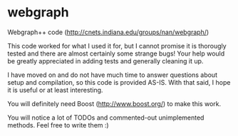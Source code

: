# webgraph
Webgraph++ code (http://cnets.indiana.edu/groups/nan/webgraph/)

This code worked for what I used it for, but I cannot promise it is
thorougly tested and there are almost certainly some strange bugs!
Your help would be greatly appreciated in adding tests and generally
cleaning it up.

I have moved on and do not have much time to answer questions about
setup and compilation, so this code is provided AS-IS. With that
said, I hope it is useful or at least interesting.

You will definitely need Boost (http://www.boost.org/) to make this
work.

You will notice a lot of TODOs and commented-out unimplemented
methods. Feel free to write them :)

